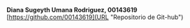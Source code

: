 **Diana Sugeyth Umana Rodriguez, 00143619**
[https://github.com/00143619](URL "Repositorio de Git-hub")
